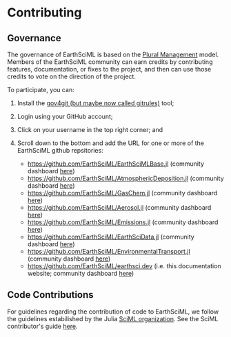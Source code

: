 # Contributing

## Governance

The governance of EarthSciML is based on the [Plural Management](https://dx.doi.org/10.2139/ssrn.4688040) model.
Members of the EarthSciML community can earn credits by contributing features, documentation, or fixes to the project, and then can use those credits to vote on the direction of the project.

To participate, you can:

 1. Install the [gov4git (but maybe now called gitrules)](https://gitrules.ai/) tool;
 2. Login using your GitHub account;
 3. Click on your username in the top right corner; and
 4. Scroll down to the bottom and add the URL for one or more of the EarthSciML github repsitories:
    
      + https://github.com/EarthSciML/EarthSciMLBase.jl (community dashboard [here](https://github.com/EarthSciML/EarthSciMLBase.jl/issues/20))
      + https://github.com/EarthSciML/AtmosphericDeposition.jl (community dashboard [here](https://github.com/EarthSciML/AtmosphericDeposition.jl/issues/32))
      + https://github.com/EarthSciML/GasChem.jl (community dashboard [here](https://github.com/EarthSciML/GasChem.jl/issues/39))
      + https://github.com/EarthSciML/Aerosol.jl (community dashboard [here](https://github.com/EarthSciML/Aerosol.jl/issues/25))
      + https://github.com/EarthSciML/Emissions.jl (community dashboard [here](https://github.com/EarthSciML/Emissions.jl/issues/9))
      + https://github.com/EarthSciML/EarthSciData.jl (community dashboard [here](https://github.com/EarthSciML/EarthSciData.jl/issues/31))
      + https://github.com/EarthSciML/EnvironmentalTransport.jl (community dashboard [here](https://github.com/EarthSciML/EnvironmentalTransport.jl/issues/6))
      + https://github.com/EarthSciML/earthsci.dev (i.e. this documentation website; community dashboard [here](https://github.com/EarthSciML/earthsci.dev/issues/2))

## Code Contributions

For guidelines regarding the contribution of code to EarthSciML, we follow the guidelines estabilished by the Julia [SciML organization](https://sciml.ai).
See the SciML contributor's guide [here](https://docs.sciml.ai/ColPrac/stable/).
